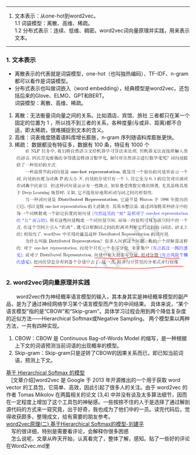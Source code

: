 ****
1. 文本表示：从one-hot到word2vec。   
1.1 词袋模型：离散、高维、稀疏。   
1.2 分布式表示：连续、低维、稠密。word2vec词向量原理并实践，用来表示文本。   
****    
### 1. 文本表示   
* 离散表示的代表就是词袋模型，one-hot（也叫独热编码）、TF-IDF、n-gram都可以看作是词袋模型。   
* 分布式表示也叫做词嵌入（word embedding），经典模型是word2vec，还包括后来的Glove、ELMO、GPT和BERT。   
词袋模型：离散、高维、稀疏。    
1. 离散：无法衡量词向量之间的关系。比如酒店、宾馆、旅社 三者都只在某一个固定的位置为 1 ，所以找不到三者的关系，各种度量(与或非、距离)都不合适，即太稀疏，很难捕捉到文本的含义。   
2. 高维：词表维度随着语料库增长膨胀，n-gram 序列随语料库膨胀更快。   
3. 稀疏： 数据都没有特征多，数据有 100 条，特征有 1000 个   
![词向量](./images/词向量.png)   
### 2. word2vec词向量原理并实践   
&emsp;&emsp;word2vec作为神经概率语言模型的输入，其本身其实是神经概率模型的副产品，是为了通过神经网络学习某个语言模型而产生的中间结果。
具体来说，“某个语言模型”指的是“CBOW”和“Skip-gram”。具体学习过程会用到两个降低复杂度的近似方法——Hierarchical Softmax或Negative Sampling。
两个模型乘以两种方法，一共有四种实现。   
1. CBOW：CBOW 是 Continuous Bag-of-Words Model 的缩写，是一种根据上下文的词语预测当前词语的出现概率的模型。
2. Skip-gram：Skip-gram只是逆转了CBOW的因果关系而已，即已知当前词语，预测上下文。     

[基于 Hierarchical Softmax 的模型](https://blog.csdn.net/itplus/article/details/37969817)   
&emsp;[文章介绍]word2vec 是 Google 于 2013 年开源推出的一个用于获取 word vector 的工具包，它简单、高效，因此引起了很多人的关注。由于 word2vec 的作者 Tomas Mikolov 在两篇相关的论文 [3,4] 中并没有谈及太多算法细节，因而在一定程度上增加了这个工具包的神秘感。一些按捺不住的人于是选择了通过解剖源代码的方式来一窥究竟，出于好奇，我也成为了他们中的一员。读完代码后，觉得收获颇多，整理成文，给有需要的朋友参考。     
[word2vec原理(二) 基于Hierarchical Softmax的模型-刘建平](http://www.cnblogs.com/pinard/p/7243513.html#!comments)   
&emsp;写的很详细，特别是需要看评论，会解释你很多困惑   
&emsp;怎么说呢，文章从昨天开始，认真看完了，整体了解，感知。贴了一些好的评论在Word2vec.md里    
